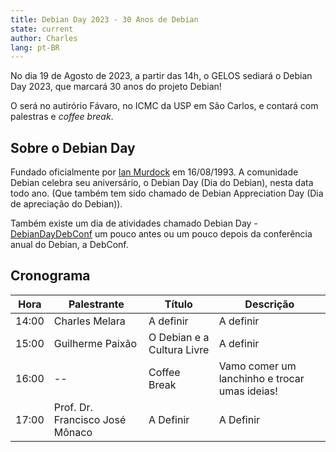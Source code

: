 ```yaml
---
title: Debian Day 2023 - 30 Anos de Debian
state: current
author: Charles
lang: pt-BR
---
```


No dia 19 de Agosto de 2023, a partir das 14h, o GELOS sediará o Debian Day 2023, que marcará 30 anos do projeto Debian!

O será no autirório Fávaro, no ICMC da USP em São Carlos, e contará com palestras e *coffee break*.

## Sobre o Debian Day

Fundado oficialmente por [Ian Murdock](https://pt.wikipedia.org/wiki/Ian_Murdock) em 16/08/1993. A comunidade Debian celebra seu aniversário, o Debian Day (Dia do Debian), nesta data todo ano. (Que também tem sido chamado de Debian Appreciation Day (Dia de apreciação do Debian)).

Também existe um dia de atividades chamado Debian Day - [DebianDayDebConf](https://wiki.debian.org/DebianDayDebConf) um pouco antes ou um pouco depois da conferência anual do Debian, a DebConf.

## Cronograma

Hora | Palestrante | Título | Descrição
---|---|---|---
14:00 | Charles Melara | A definir | A definir
15:00 | Guilherme Paixão | O Debian e a Cultura Livre | A definir
16:00 | -- | Coffee Break | Vamo comer um lanchinho e trocar umas ideias!
17:00 | Prof. Dr. Francisco José Mônaco | A Definir | A Definir
